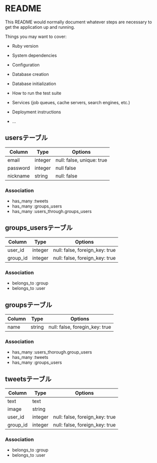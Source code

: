 # README

This README would normally document whatever steps are necessary to get the
application up and running.

Things you may want to cover:

* Ruby version

* System dependencies

* Configuration

* Database creation

* Database initialization

* How to run the test suite

* Services (job queues, cache servers, search engines, etc.)

* Deployment instructions

* ...

## usersテーブル
|Column|Type|Options|
|------|----|-------|
|email|integer|null: false, unique: true|
|password|integer|null false|
|nickname|string|null: false|

### Association
- has_many :tweets
- has_many :groups_users
- has_many :users_through.groups_users


## groups_usersテーブル

|Column|Type|Options|
|------|----|-------|
|user_id|integer|null: false, foreign_key: true|
|group_id|integer|null: false, foreign_key: true|

### Association
- belongs_to :group
- belongs_to :user

## groupsテーブル
|Column|Type|Options|
|------|----|-------|
|name|string|null: false, foregin_key: true|

### Association
- has_many :users_thorough.group_users
- has_many :tweets
- has_many :groups_users

## tweetsテーブル
|Column|Type|Options|
|------|----|-------|
|text|text| |
|image|string| |
|user_id|integer|null: false, foreign_key: true|
|group_id|integer|null: false, foreign_key: true|

### Association
- belongs_to :group
- belongs_to :user